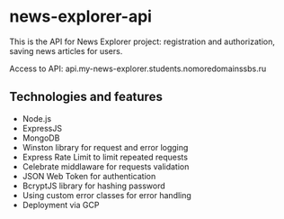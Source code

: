 # news-explorer-api
This is the API for News Explorer project: registration and authorization, saving news articles for users.

Access to API: api.my-news-explorer.students.nomoredomainssbs.ru
## Technologies and features
* Node.js
* ExpressJS
* MongoDB
* Winston library for request and error logging
* Express Rate Limit to limit repeated requests
* Celebrate middlaware for requests validation
* JSON Web Token for authentication
* BcryptJS library for hashing password
* Using custom error classes for error handling
* Deployment via GCP


